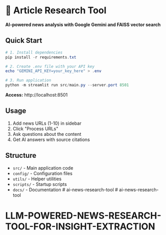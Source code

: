 # 🔬 Article Research Tool

**AI-powered news analysis with Google Gemini and FAISS vector search**

## Quick Start
```powershell
# 1. Install dependencies
pip install -r requirements.txt

# 2. Create .env file with your API key
echo "GEMINI_API_KEY=your_key_here" > .env

# 3. Run application
python -m streamlit run src/main.py --server.port 8501
```

**Access:** http://localhost:8501

## Usage
1. Add news URLs (1-10) in sidebar
2. Click "Process URLs" 
3. Ask questions about the content
4. Get AI answers with source citations

## Structure
- `src/` - Main application code
- `config/` - Configuration files
- `utils/` - Helper utilities
- `scripts/` - Startup scripts
- `docs/` - Documentation
#   a i - n e w s - r e s e a r c h - t o o l  
 # ai-news-research-tool
# LLM-POWERED-NEWS-RESEARCH-TOOL-FOR-INSIGHT-EXTRACTION
